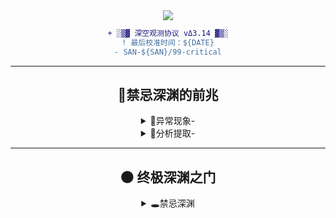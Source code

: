 <!-- 星空观测站主控面板 -->
<div align="center">
  <img src="https://raw.githubusercontent.com/Catharus-IE/Docu-mentos/main/.github/svgs/magic_radar.svg">
  
  ```diff
+ ░▒▓ 深空观测协议 vΔ3.14 ▓▒░
! 最后校准时间：${DATE}
- SAN-${SAN}/99-critical
  ```


---
 ## 🧿**禁忌深渊的前兆**

<details>
 <summary>🔭异常现象-</summary>
  
  ## ☁🌧️**异常气象**

- **拉莱耶星云异常波动**  
  `检测到异常的异步能量辐射`  
  ![污染指数](https://progress-bar.dev/88/?title=理智污染&color=9b59b6)

- **敦威治代码风暴**  
  `在二进制洪流中发现非欧几里得结构`  
  ![混沌值](https://progress-bar.dev/120/?title=混沌指数&color=ff69b4)

- **印斯茅斯数据潮汐**  
  `深海commit中涌现鱼人族基因序列`  
  ![异化率](https://progress-bar.dev/100/?title=血肉异化&color=00ff9d)
  </details>


 <details> 
 <summary>🔭分析提取-</summary>
 <pre>
   
 ``` diff
 + [√] "接收到拉莱耶低频脉冲",
 ! [≈] "检测到非欧几何波形",
 - [×] "发现未知commit记录",
 + [√] "WARNING: 旧印衰减中"

### 📖 《蠕虫之秘》摘录
> "当三个bug同时消失时，定有第四个在暗处滋生"  
> —— 阿卜杜拉·阿尔哈萨德 第4卷Δ章
> 

</details>
---


## 🎮**时空折叠注释**
 <details>
 <summary>🌌观测者守则</summary>
  
  ```diff
+ [√] 每月Δ3日校准星位坐标
! [≈] 毕宿五升起时禁用异步协议
- [×] 禁止直视未经滤波的console.log
+ [√] 所有发现必须用R'lyeh文记录
```
</details>

---

## 🌑 **终极深渊之门**
<details>
 <summary>🕳禁忌深渊</summary>
  
 ## 🧿 **禁忌知识矩阵**
| 观测领域        | 危险描述                     | 旧印标记                 |
|-----------------|------------------------------|--------------------------|
| 克苏鲁的苏醒    | 检测到海底城市的脉冲信号     | ![旧印](https://img.icons8.com/color/48/000000/cthulhu.png) |
| 犹格的银匙      | 观测到11维度的类型系统       | ![银匙](https://img.icons8.com/color/48/000000/elder-sign.png) |
| 奈亚的化身      | 发现自动生成的千面文档       | ![千面](https://img.icons8.com/color/48/000000/shoggoth.png) |

---

<!-- 隐藏的ASCII艺术彩蛋 -->
<details>
<summary>🌀🌀🌀 三重警告！绝对不要展开！🌀🌀🌀</summary>
<pre>
          _,,,_     
       .-`     `-.  
      /           \ 
     ;    Cthulhu  ;
     |           ,,, 
     |,,       ,;'S |
     `'T,     ;' ; /
        `\    |  / /
          \   | /_/
          |__.-'



[![进入深渊](https://img.shields.io/badge/最终警告-不要点击！-red?style=for-the-badge)](https://www.youtube.com/watch?v=dQw4w9WgXcQ)

</details>
